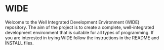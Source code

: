 # WIDE

Welcome to the Well Integrated Development Environment (WIDE) repository.
The aim of the project is to create a complete, well-integrated
development environment that is suitable for all types of programming.
If you are interested in trying WIDE follow the instructions in the
README and INSTALL files.

